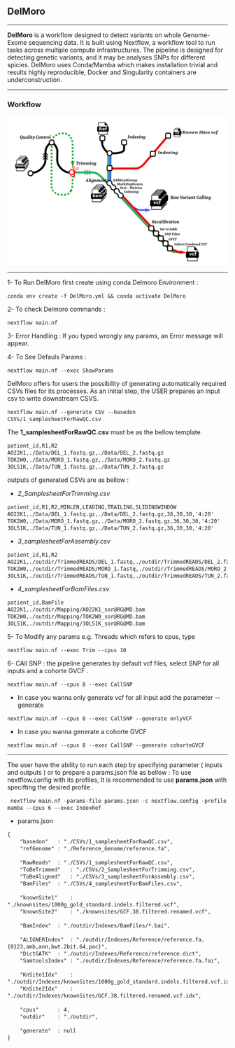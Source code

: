 ## DelMoro 
---

**DelMoro** is a workflow designed to detect variants on whole Genome- Exome sequencing data. It is built using Nextflow, a workflow tool to run tasks across multiple compute infrastructures. The pipeline is designed for detecting genetic variants, and it may be analyses SNPs for different spicies. DelMoro uses Conda/Mamba which makes installation trivial and results highly reproducible, Docker and Singularity containers are underconstruction.

---
### Workflow

![Pipeline](./pipelineDelMoro.png)

---
1- To Run DelMoro first create using conda Delmoro Environment : 
~~~
conda env create -f DelMoro.yml && conda activate DelMoro
~~~
2- To check Delmoro commands :  
~~~
nextflow main.nf 
~~~
3- Error Handling : If you typed wrongly any params, an Error message will appear.

4- To See Defauls Params : 
~~~
nextflow main.nf --exec ShowParams
~~~

DelMoro offers for users the possibility of generating automatically required CSVs files for its processes. As an initial step, the USER prepares an input csv to write downstream CSVS.
~~~
nextflow main.nf --generate CSV --basedon CSVs/1_samplesheetForRawQC.csv 
~~~
The **1_samplesheetForRawQC.csv**  must be as the bellow template 
~~~
patient_id,R1,R2
AO22K1,./Data/DEL_1.fastq.gz,./Data/DEL_2.fastq.gz
TOK2W0,./Data/MORO_1.fastq.gz,./Data/MORO_2.fastq.gz
3OL51K,./Data/TUN_1.fastq.gz,./Data/TUN_2.fastq.gz
~~~
outputs of generated CSVs are as bellow : 

- *2_SamplesheetForTrimming.csv*
~~~
patient_id,R1,R2,MINLEN,LEADING,TRAILING,SLIDINGWINDOW
AO22K1,./Data/DEL_1.fastq.gz,./Data/DEL_2.fastq.gz,36,30,30,'4:20'
TOK2W0,./Data/MORO_1.fastq.gz,./Data/MORO_2.fastq.gz,36,30,30,'4:20'
3OL51K,./Data/TUN_1.fastq.gz,./Data/TUN_2.fastq.gz,36,30,30,'4:20'
~~~
 
- *3_samplesheetForAssembly.csv*

~~~
patient_id,R1,R2
AO22K1,./outdir/TrimmedREADS/DEL_1.fastq,./outdir/TrimmedREADS/DEL_2.fastq
TOK2W0,./outdir/TrimmedREADS/MORO_1.fastq,./outdir/TrimmedREADS/MORO_2.fastq
3OL51K,./outdir/TrimmedREADS/TUN_1.fastq,./outdir/TrimmedREADS/TUN_2.fastq
~~~
- *4_samplesheetForBamFiles.csv*
~~~
patient_id,BamFile
AO22K1,./outdir/Mapping/AO22K1_sor@RG@MD.bam
TOK2W0,./outdir/Mapping/TOK2W0_sor@RG@MD.bam
3OL51K,./outdir/Mapping/3OL51K_sor@RG@MD.bam
~~~
5- To Modify any params e.g. Threads which refers to cpus, type 
~~~
nextflow main.nf --exec Trim --cpus 10
~~~

6- CAll SNP : the pipeline generates by default vcf files, select SNP for all inputs and a cohorte GVCF  . 
~~~
nextflow main.nf --cpus 8 --exec CallSNP 
~~~
  * In case you wanna only generate vcf for all input add the parameter --generate
~~~
nextflow main.nf --cpus 8 --exec CallSNP --generate onlyVCF
~~~
  * In case you wanna generate a cohorte GVCF 
~~~
nextflow main.nf --cpus 8 --exec CallSNP --generate cohorteGVCF
~~~
---
The user have the ability to run each step by specifying parameter ( inputs and outputs ) or to prepare a params.json file as bellow : To use nextflow.config with its profiles, It is recommended to use **params.json** with specifting the desired profile .
~~~
 nextflow main.nf -params-file params.json -c nextflow.config -profile mamba --cpus 6 --exec IndexRef 
~~~ 

 - params.json 
 
~~~
{
	"basedon"	: "./CSVs/1_samplesheetForRawQC.csv",  		 
	"refGenome"	: "./Reference_Genome/reference.fa",		 

	"RawReads"	: "./CSVs/1_samplesheetForRawQC.csv", 		 
	"ToBeTrimmed"	: "./CSVs/2_SamplesheetForTrimming.csv",		 
	"ToBeAligned"	: "./CSVs/3_samplesheetForAssembly.csv",		 
	"BamFiles"	: "./CSVs/4_samplesheetForBamFiles.csv",  			 

	"knownSite1"	: "./knownsites/1000g_gold_standard.indels.filtered.vcf", 	 
	"knownSite2"	: "./knownsites/GCF.38.filtered.renamed.vcf",			

	"BamIndex"	: "./outdir/Indexes/BamFiles/*.bai",					   	  

	"ALIGNERIndex"	: "./outdir/Indexes/Reference/reference.fa.{0123,amb,ann,bwt.2bit.64,pac}",          
	"DictGATK"	: "./outdir/Indexes/Reference/reference.dict",				        
	"SamtoolsIndex"	: "./outdir/Indexes/Reference/reference.fa.fai",  			              

	"KnSite1Idx"	: "./outdir/Indexes/knownSites/1000g_gold_standard.indels.filtered.vcf.idx",    
	"KnSite2Idx"	: "./outdir/Indexes/knownSites/GCF.38.filtered.renamed.vcf.idx",		   

	"cpus"		: 4,
	"outdir"	: "./outdir",

	"generate"	: null
}
~~~



